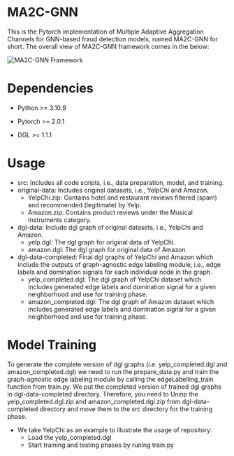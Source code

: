# MA2C-GNN
This is the Pytorch implementation of Multiple Adaptive Aggregation Channels for GNN-based fraud detection models, named MA2C-GNN for short. The overall view of MA2C-GNN framework comes in the below:

![MA2C-GNN Framework](https://github.com/FraudDetectionModel/MA2C-GNN/assets/136766753/d13de2d9-117a-428d-82a1-983ed51e476b)

# Dependencies
- Python >= 3.10.9

- Pytorch >= 2.0.1

- DGL >= 1.1.1

# Usage
- src: Includes all code scripts, i.e., data preparation, model, and training.
- original-data: Includes original datasets, i.e., YelpChi and Amazon.
     - YelpChi.zip: Contains hotel and restaurant reviews filtered (spam) and recommended (legitimate) by Yelp.
     - Amazon.zip: Contains product reviews under the Musical Instruments category.
- dgl-data: Include dgl graph of original datasets, i.e., YelpChi and Amazon. 
     - yelp.dgl: The dgl graph for original data of YelpChi.
     - amazon.dgl: The dgl graph for original data of Amazon.
- dgl-data-completed: Final dgl graphs of YelpChi and Amazon which include the outputs of graph-agnostic edge labeling module, i.e., edge labels and 
                      domination signals for each individual node in the graph.
     - yelp_completed.dgl: The dgl graph of YelpChi dataset which includes generated edge labels and domination signal for a given neighborhood and use for training phase.
     - amazon_completed.dgl: The dgl graph of Amazon dataset which includes generated edge labels and domination signal for a given neighborhood and use for training phase.

# Model Training
To generate the complete version of dgl graphs (i.e. yelp_completed.dgl and amazon_completed.dgl) we need to run the prepare_data.py and train the graph-agnostic edge labeling module by calling the edgeLabelling_train function from train.py. We put the completed version of trained dgl graphs in dgl-data-completed directory. Therefore, you need to Unzip the yelp_completed.dgl.zip and amazon_completed.dgl.zip from dgl-data-completed directory and move them to the src directory for the training phase.

- We take YelpChi as an example to illustrate the usage of repository:
    - Load the yelp_completed.dgl 
    - Start training and testing phases by runing train.py
